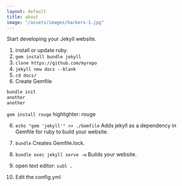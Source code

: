 ```yaml
---
layout: default
title: about
image: "/assets/images/hackers-1.jpg"
---
```




Start developing your Jekyll website.

1. install or update ruby.
2. `gem install bundle jekyll`
3. `clone https://github.com/myrepo`
5. `jekyll new docs --blank`
4. `cd docs/`
5. Create Gemfile

```ruby
bundle init
another
another
```

`gem install rouge`
highlighter: rouge


6. `echo "gem 'jekyll'" >> ./Gemfile`
Adds jekyll as a dependency in Gemfile for ruby to build your website.
7. `bundle`
Creates Gemfile.lock.
8. `bundle exec jekyll serve -w`
Builds your website.
9. open text editor: `subl .`


10. Edit the config.yml